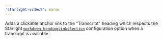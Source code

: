 ```yaml
---
'starlight-videos': minor
---
```


Adds a clickable anchor link to the "Transcript" heading which respects the Starlight [`markdown.headingLinksSection`](https://starlight.astro.build/reference/configuration/#headinglinks) configuration option when a transcript is available.
